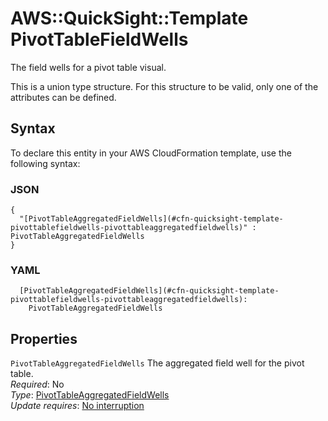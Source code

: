 # AWS::QuickSight::Template PivotTableFieldWells<a name="aws-properties-quicksight-template-pivottablefieldwells"></a>

The field wells for a pivot table visual\.

This is a union type structure\. For this structure to be valid, only one of the attributes can be defined\.

## Syntax<a name="aws-properties-quicksight-template-pivottablefieldwells-syntax"></a>

To declare this entity in your AWS CloudFormation template, use the following syntax:

### JSON<a name="aws-properties-quicksight-template-pivottablefieldwells-syntax.json"></a>

```
{
  "[PivotTableAggregatedFieldWells](#cfn-quicksight-template-pivottablefieldwells-pivottableaggregatedfieldwells)" : PivotTableAggregatedFieldWells
}
```

### YAML<a name="aws-properties-quicksight-template-pivottablefieldwells-syntax.yaml"></a>

```
  [PivotTableAggregatedFieldWells](#cfn-quicksight-template-pivottablefieldwells-pivottableaggregatedfieldwells):
    PivotTableAggregatedFieldWells
```

## Properties<a name="aws-properties-quicksight-template-pivottablefieldwells-properties"></a>

`PivotTableAggregatedFieldWells` <a name="cfn-quicksight-template-pivottablefieldwells-pivottableaggregatedfieldwells"></a>
The aggregated field well for the pivot table\.  
_Required_: No  
_Type_: [PivotTableAggregatedFieldWells](aws-properties-quicksight-template-pivottableaggregatedfieldwells.md)  
_Update requires_: [No interruption](https://docs.aws.amazon.com/AWSCloudFormation/latest/UserGuide/using-cfn-updating-stacks-update-behaviors.html#update-no-interrupt)
